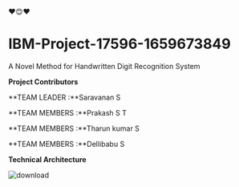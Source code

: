 ❤️😊❤️
# IBM-Project-17596-1659673849
A Novel Method for Handwritten Digit Recognition System

**Project Contributors**

**TEAM LEADER  :**Saravanan S

**TEAM MEMBERS :**Prakash S T

**TEAM MEMBERS :**Tharun kumar S

**TEAM MEMBERS :**Dellibabu S


**Technical Architecture**

![download](https://user-images.githubusercontent.com/112863110/199284315-bdfbcd85-5235-4e4b-ab28-d01025ae7695.png)
